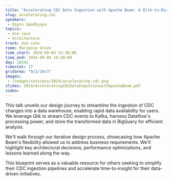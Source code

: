 ```yaml
---
title: "Accelerating CDC Data Ingestion with Apache Beam: A Qlik-to-BigQuery Journey"
slug: accelerating-cdc
speakers:
 - Bipin Upadhyaya
topics:
 - Use case
 - Architecture
track: Use case
room: Mariposa Grove
time_start: 2024-09-04 13:30:00
time_end: 2024-09-04 14:20:00
day: 20241
timeslot: 17
gridarea: "9/2/10/3"
images:
 - /images/sessions/2024/accelerating-cdc.png
slides: 2024/AcceleratingCDCDataIngestionwithApacheBeam.pdf
video: 
---
```


This talk unveils our design journey to streamline the ingestion of CDC changes into a data warehouse, enabling rapid data availability for users. We leverage Qlik to stream CDC events to Kafka, harness Dataflow's processing power, and store the transformed data in BigQuery for efficient analysis.

We'll walk through our iterative design process, showcasing how Apache Beam's flexibility allowed us to address business requirements. We'll highlight key architectural decisions, performance optimizations, and lessons learned along the way.

This blueprint serves as a valuable resource for others seeking to simplify their CDC ingestion pipelines and accelerate time-to-insight for their data-driven initiatives.